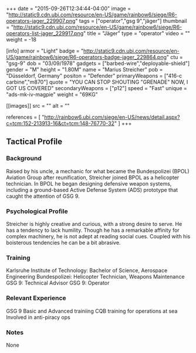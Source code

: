+++
date = "2015-09-26T12:34:44-04:00"
image = "http://static9.cdn.ubi.com/resource/en-US/game/rainbow6/siege/R6-operators-jager_229907.png"
tags = ["operator","gsg 9","jäger"]
thumbnail = "http://static9.cdn.ubi.com/resource/en-US/game/rainbow6/siege/R6-operators-list-jager_229917.png"
title = "Jäger"
type = "operator"
video = ""
weight = -18

[info]
  armor = "Light"
  badge = "http://static9.cdn.ubi.com/resource/en-US/game/rainbow6/siege/R6-operators-badge-jager_229864.png"
  ctu = "gsg-9"
  dob = "03/09/1978"
  gadgets = ["barbed-wire","deployable-shield"]
  gender = "M"
  height = "1.80M"
  name = "Marius Streicher"
  pob = "Düsseldorf, Germany"
  positon = "Defender"
  primaryWeapons = ["416-c carbine","m870"]
  quote = "YOU CAN STOP SHOUTING \"GRENADE\" NOW, I GOT US COVERED"
  secondaryWeapons = ["p12"]
  speed = "Fast"
  unique = "ads-mk-iv-magpie"
  weight = "69KG"

[[images]]
  src = ""
  alt = ""

references = [
  "http://rainbow6.ubi.com/siege/en-US/news/detail.aspx?c=tcm:152-213913-16&ct=tcm:148-76770-32"
]
+++

## Tactical Profile

### Background

Raised by his uncle, a mechanic for what became the Bundespolizei (BPOL) Aviation Group after reunification, Streicher joined BPOL as a helicopter technician. In BPOL he began designing defensive weapon systems, including a ground-based Active Defense System (ADS) prototype that caught the attention of GSG 9.

### Psychological Profile

Streicher is highly creative and curious, with a strong desire to serve. He has a tendency to lack humility. Though he has a remarkable affinity for complex machinery, he is not adept at reading social cues. Coupled with his boisterous tendencies he can be a bit abrasive.

### Training

Karlsruhe Institute of Technology: Bachelor of Science, Aerospace Engineering
Bundespolizei: Helicopter Technician, Weapons Maintenance
GSG 9: Technical Advisor
GSG 9: Operator

### Relevant Experience

GSG 9 Basic and Advanced trainiing
CQB training for operations at sea
Involved in anti-piracy ops

### Notes

None
